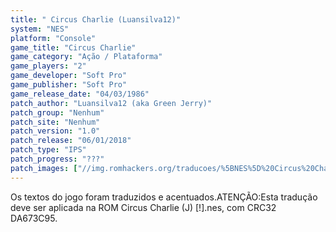```yaml
---
title: " Circus Charlie (Luansilva12)"
system: "NES"
platform: "Console"
game_title: "Circus Charlie"
game_category: "Ação / Plataforma"
game_players: "2"
game_developer: "Soft Pro"
game_publisher: "Soft Pro"
game_release_date: "04/03/1986"
patch_author: "Luansilva12 (aka Green Jerry)"
patch_group: "Nenhum"
patch_site: "Nenhum"
patch_version: "1.0"
patch_release: "06/01/2018"
patch_type: "IPS"
patch_progress: "???"
patch_images: ["//img.romhackers.org/traducoes/%5BNES%5D%20Circus%20Charlie%20-%20Luansilva12%20-%201.png","//img.romhackers.org/traducoes/%5BNES%5D%20Circus%20Charlie%20-%20Luansilva12%20-%202.png","//img.romhackers.org/traducoes/%5BNES%5D%20Circus%20Charlie%20-%20Luansilva12%20-%203.png"]
---
```

Os textos do jogo foram traduzidos e acentuados.ATENÇÃO:Esta tradução deve ser aplicada na ROM Circus Charlie (J) [!].nes, com CRC32 DA673C95.